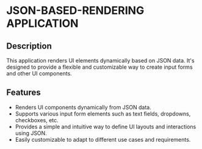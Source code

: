 # JSON-BASED-RENDERING APPLICATION

## Description

This application renders UI elements dynamically based on JSON data. It's designed to provide a flexible and customizable way to create input forms and other UI components.

## Features

- Renders UI components dynamically from JSON data.
- Supports various input form elements such as text fields, dropdowns, checkboxes, etc.
- Provides a simple and intuitive way to define UI layouts and interactions using JSON.
- Easily customizable to adapt to different use cases and requirements.

